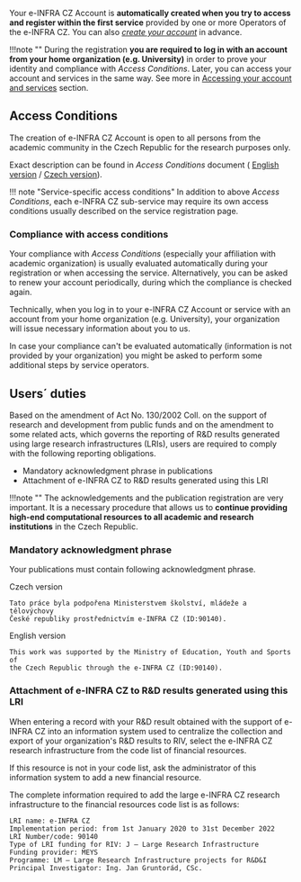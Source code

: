 Your e-INFRA CZ Account is **automatically created when you try to access
and register within the first service** provided by one or more Operators of
the e-INFRA CZ. You can also *[create your account](https://signup.e-infra.cz/anyfed/registrar/?vo=e-infra.cz)* 
in advance.

!!!note ""
    During the registration **you are required to log in with an 
    account from your home organization (e.g. University)** in order to prove 
    your identity and compliance with *Access Conditions*. Later, you can 
    access your account and services in the same way. See more in 
    [Accessing your account and services](/account/access) section.

## Access Conditions

The creation of e-INFRA CZ Account is open to all persons from the 
academic community in the Czech Republic for the research purposes only.

Exact description can be found in *Access Conditions* document (
[English version](https://www.e-infra.cz/cs/file/8c17a18b8d2d21bade1fe2b4b0efe81c/525/20210408_Podminky_e-INFRA-CZ_EN.pdf)
 / [Czech version](https://www.e-infra.cz/cs/file/59a671ec983f99f18cdf162f4d6cd9ea/380/20210408_Podminky_e-INFRA-CZ_schvaleni.pdf)).

!!! note "Service-specific access conditions"
    In addition to above *Access Conditions*, each e-INFRA CZ sub-service 
    may require its own access conditions usually described on the service 
    registration page.

### Compliance with access conditions

Your compliance with *Access Conditions* (especially your affiliation with 
academic organization) is usually evaluated automatically during your 
registration or when accessing the service. Alternatively, you can be 
asked to renew your account periodically, during which the compliance is 
checked again.

Technically, when you log in to your e-INFRA CZ Account or service with an 
account from your home organization (e.g. University), your organization
will issue necessary information about you to us.

In case your compliance can't be evaluated automatically (information is not 
provided by your organization) you might be asked to perform some additional 
steps by service operators.

## Users´ duties

Based on the amendment of Act No. 130/2002 Coll. on the support of research 
and development from public funds and on the amendment to some related acts, 
which governs the reporting of R&D results generated using large research 
infrastructures (LRIs), users are required to comply with the following 
reporting obligations.

- Mandatory acknowledgment phrase in publications
- Attachment of e-INFRA CZ to R&D results generated using this LRI

!!!note ""
    The acknowledgements and the publication registration are very important.
    It is a necessary procedure that allows us to **continue providing high-end
    computational resources to all academic and research institutions** in the 
    Czech Republic.

### Mandatory acknowledgment phrase

Your publications must contain following acknowledgment phrase.

Czech version

    Tato práce byla podpořena Ministerstvem školství, mládeže a tělovýchovy 
    České republiky prostřednictvím e-INFRA CZ (ID:90140).

English version

    This work was supported by the Ministry of Education, Youth and Sports of 
    the Czech Republic through the e-INFRA CZ (ID:90140).

### Attachment of e-INFRA CZ to R&D results generated using this LRI

When entering a record with your R&D result obtained with the support of e-INFRA CZ into an information system used to centralize the collection and export of your organization's R&D results to RIV, select the e-INFRA CZ research infrastructure from the code list of financial resources.

If this resource is not in your code list, ask the administrator of this information system to add a new financial resource.

The complete information required to add the large e-INFRA CZ research infrastructure to the financial resources code list is as follows:

    LRI name: e-INFRA CZ
    Implementation period: from 1st January 2020 to 31st December 2022
    LRI Number/code: 90140
    Type of LRI funding for RIV: J – Large Research Infrastructure
    Funding provider: MEYS
    Programme: LM – Large Research Infrastructure projects for R&D&I
    Principal Investigator: Ing. Jan Gruntorád, CSc.
